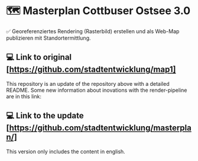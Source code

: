 # :world_map: Masterplan Cottbuser Ostsee 3.0
:white_check_mark: Georeferenziertes Rendering (Rasterbild) erstellen und als Web-Map publizieren mit Standortermittlung.

## :computer: Link to original [https://github.com/stadtentwicklung/map1]

This repository is an update of the repository above with a detailed README. Some new information about inovations with the render-pipeline are in this link:

## :computer: Link to the update [https://github.com/stadtentwicklung/masterplan/]

This version only includes the content in english. 
